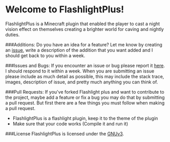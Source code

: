Welcome to FlashlightPlus!
==========================

FlashlightPlus is a Minecraft plugin that enabled the player to cast a night vision effect on themselves creating a brighter world for caving and nightly duties.

###Additions:
Do you have an idea for a feature? Let me know by creating an [issue](https://github.com/MattsLab/FlashlightPlus/issues/new), write a description of the addition that you want added and I should get back to you within a week.

###Issues and Bugs:
If you encounter an issue or bug please report it [here](https://github.com/MattsLab/FlashlightPlus/issues/new). I should respond to it within a week.
When you are submitting an issue please include as much detail as possible, this may include the stack trace, images, description of issue, and pretty much anything you can think of.

###Pull Requests:
If you've forked Flashlight plus and want to contribute to the project, maybe add a feature or fix a bug you may do that by submitting a pull request.
But first there are a few things you must follow when making a pull request.
* FlashlightPlus is a flashlight plugin, keep it to the theme of the plugin
* Make sure that your code works (Compile it and run it)

###License
FlashlightPlus is licensed under the [GNUv3](https://github.com/MattsLab/FlashlightPlus/blob/master/LICENSE).
